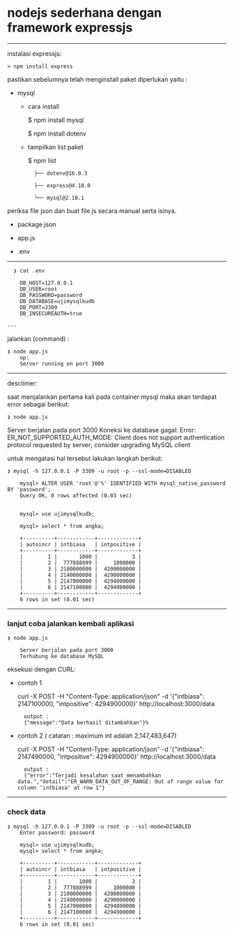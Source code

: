 # nodejs sederhana dengan framework expressjs #

---


instalasi expressjs:

    > npm install express



pastikan sebelumnya telah menginstall paket diperlukan yaitu :

- mysql

    - cara install

        $ npm install mysql

        $ npm install dotenv

    - tampilkan list paket
    
        $ npm list

            ├── dotenv@16.0.3
  
            ├── express@4.18.0
        
            └── mysql@2.18.1



periksa file json dan buat file js secara manual serta isinya.

- package.json

- app.js

- .env

---

      ❯ cat .env

        DB_HOST=127.0.0.1
        DB_USER=root
        DB_PASSWORD=password
        DB_DATABASE=ujimysqlkudb
        DB_PORT=3309
        DB_INSECUREAUTH=true
        
    ---


jalankan (command) :

    ❯ node app.js
        op:
        Server running on port 3000


---


desclimer:

saat menjalankan pertama kali pada container mysql maka akan terdapat error sebagai berikut:

    ❯ node app.js


Server berjalan pada port 3000
Koneksi ke database gagal:  Error: ER_NOT_SUPPORTED_AUTH_MODE: Client does not support authentication protocol requested by server; consider upgrading MySQL client

untuk mengatasi hal tersebut lakukan langkah berikut:


    ❯ mysql -h 127.0.0.1 -P 3309 -u root -p --ssl-mode=DISABLED
    
        mysql> ALTER USER 'root'@'%' IDENTIFIED WITH mysql_native_password BY 'password';
        Query OK, 0 rows affected (0.03 sec)


        mysql> use ujimysqlkudb;
        
        mysql> select * from angka;
        
        +----------+------------+-------------+
        | autoincr | intbiasa   | intpositive |
        +----------+------------+-------------+
        |        1 |       1000 |           3 |
        |        2 |  777888999 |     1000000 |
        |        3 | 2100000000 |  4200000000 |
        |        4 | 2140000000 |  4290000000 |
        |        5 | 2147000000 |  4294000000 |
        |        6 | 2147100000 |  4294900000 |
        +----------+------------+-------------+
        6 rows in set (0.01 sec)


---

### lanjut coba jalankan kembali aplikasi

    ❯ node app.js

        Server berjalan pada port 3000
        Terhubung ke database MySQL

eksekusi dengan CURL:
- contoh 1

    curl -X POST -H "Content-Type: application/json" -d '{"intbiasa": 2147100000, "intpositive": 4294900000}' http://localhost:3000/data

        output :
        {"message":"Data berhasil ditambahkan"}%

- contoh 2 ( catatan : maximum int adalah 2,147,483,647)
  
    curl -X POST -H "Content-Type: application/json" -d '{"intbiasa": 2147490000, "intpositive": 4294900000}' http://localhost:3000/data

        output :
        {"error":"Terjadi kesalahan saat menambahkan data.","detail":"ER_WARN_DATA_OUT_OF_RANGE: Out of range value for column 'intbiasa' at row 1"}


---


### check data

    ❯ mysql -h 127.0.0.1 -P 3309 -u root -p --ssl-mode=DISABLED
        Enter password: password

        mysql> use ujimysqlkudb;
        mysql> select * from angka;

        +----------+------------+-------------+
        | autoincr | intbiasa   | intpositive |
        +----------+------------+-------------+
        |        1 |       1000 |           3 |
        |        2 |  777888999 |     1000000 |
        |        3 | 2100000000 |  4200000000 |
        |        4 | 2140000000 |  4290000000 |
        |        5 | 2147000000 |  4294000000 |
        |        6 | 2147100000 |  4294900000 |
        +----------+------------+-------------+
        6 rows in set (0.01 sec)
